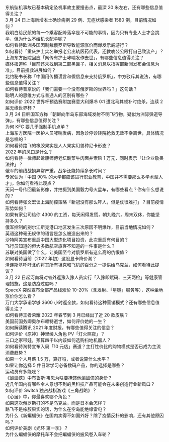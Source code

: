 东航坠机事故已基本确定坠机事故主要撞击点，最深 20 米左右，还有哪些信息值得关注？  
3 月 24 日上海新增本土确诊病例 29 例、无症状感染者 1580 例，目前情况如何？  
我明白给民航的每一个乘客配降落伞是不可能的事情，因为只有专业人士才会跳伞，但为什么不给机长配伞呢？  
如何看待欧洲多国因制裁俄罗斯导致能源涨价而爆发示威游行？  
如何看待「重庆护士实名举报老公出轨医药代表，还教唆公公殴打自己致流产」？  
上海东方医院回应「网传有护士哮喘发作去世」，有哪些信息值得关注？  
媒体报道称「目前还未找到第二部黑匣子，相关消息以指挥部新闻发布会信息为准」，目前搜救进展如何？  
北约秘书长称「中国用传播谎言和假信息来支持俄罗斯」，中方驳斥其说法，有哪些信息值得关注？  
如何看待普京说的「我们需要一个没有俄罗斯的世界吗？」这句话？  
聪明人的思维方式与普通人的区别有哪些？  
如何评价 2022 世界杯预选赛附加赛意大利爆冷 0:1 遭北马其顿补时绝杀，连续 2 届无缘世界杯？  
3 月 24 日韩国军方称「朝鲜向半岛东部海域发射不明飞行物，疑似为洲际弹道导弹」，有哪些信息值得关注？  
为何 KFC 要几乎强制手机点单？  
上海东方医院一医护人员哮喘发病，因急诊停诊转院抢救无效不幸离世，具体情况是怎样的？  
如何看待路飞的橡胶果实是人人果实幻兽种尼卡形态？  
2022 年的风口是什么？  
如何看待一律师起诉康师傅老坛酸菜牛肉面并索赔 1 万元，同时表示「让企业敬畏法律」？  
俄军的前线战损异常严重，战争还能持续多长时间？  
专家认为「中国 90% 的大学都应该进行职业教育，中国并不需要那么多学术型人才」，你如何看待此观点？  
天问一号传回最新影像，并拍摄到美国毅力号火星车，有哪些看点？你有什么想说的？  
如何看待张文宏谈上海防控策略「新冠没有那么吓人，但是仗很难打」？目前疫情形势如何？  
如果有家公司给你 4300 的工资，每天闲得发慌，朝九晚六，周末双休，你能坚持多久？  
俄军控制的别尔江斯克港口地区发生三次原因不明爆炸，目前当地情况如何？  
英语这种毫无规律的语言是怎么被造出来的？  
沙特阿美宣布重启中国大型炼化项目投资，此次重启有何目的？  
飞行员知道的但大多数航空旅客不知道的一件事是什么？  
苏联对美国做了什么，让美国至今对俄罗斯有这么高的仇恨值？  
如何看待当前（2022 年初）这股显卡降价潮？  
泽连斯基呼吁北约将其所有坦克和飞机的百分之一提供给乌克兰，如何看待此提议？  
3 月 22 日起河南将对省外返豫入豫人员实行「入豫即赋码、三天两检」等健康管理措施，这是防疫过度吗？  
SpaceX 突然宣布全部产品线涨价 10-20%（含发射、「星链」服务等），这种坐地涨价你怎么看？  
万门大学承诺学够 3600 小时返全款，如何看待这种营销模式？还有哪些信息值得关注？  
如何看待王者荣耀 2022 年春节到 3 月已经出了近 20 款皮肤？  
美国前国务卿奥尔布赖特逝世，如何评价她的一生？  
如何解读腾讯 2021 年度财报，有哪些值得关注的信息？  
如何评价《原神》神里绫人角色 PV「灯火照夜」？  
三口之家带娃，预算四千以内该如何选购扫地机器人？  
如何看待淘特宣布入局「10 元店」赛道？主打性价比的购物模式是否已成为主流消费趋势？  
如果一个人月薪 1.5 万，算好吗，或者说算什么水平？  
如果让你选择 5 件日常学习必备数码产品，你的选择是哪些？  
运动员有多能吃？  
《蝙蝠侠》中布鲁斯·韦恩为啥要掩饰他蝙蝠侠的身份？  
近几年国内有哪些令人意想不到的黑科技产品可能会在未来创造行业新风口？  
如何评价 Switch 独占战棋游戏《三角战略》？  
《心居》中，你最喜欢哪个角色？  
如果这次俄罗斯打的不是乌克兰，而是日本会怎样？  
路飞不是橡胶果实的话，为什么在空岛能绝缘雷电？  
为什么《新蝙蝠侠》在国内卖得不如国外好？除了疫情反扑的影响，还有其他原因吗？  
如何评价美剧《光环 第一季》？  
为什么蝙蝠侠的摩托车不会把蝙蝠侠的披风卷入车轮？  

